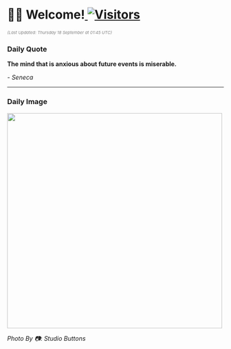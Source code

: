<h1>👋🏽 Welcome!<a href="https://github.com/OmitNomis/"> <img src="https://visitor-badge.laobi.icu/badge?page_id=OmitNomis" alt="Visitors"></a></h1>

<i><p style="font-size: 0.6rem; color:gray">(Last Updated: Thursday 18 September at 01:45 UTC)</p></i>

<h3> Daily Quote </h3>
<b><p>The mind that is anxious about future events is miserable.</p></b>
<i><caption style="font-size: 0.8rem; color:gray;">- Seneca</caption></i>


<hr>

<h3>Daily Image</h3>
<a href="https://images.pexels.com/photos/33915946/pexels-photo-33915946.jpeg" target="_blank"><img style="height:500px;" src="https://images.pexels.com/photos/33915946/pexels-photo-33915946.jpeg"/></a>

<i><caption style="font-size: 0.8rem; color:gray;"> Photo By 📷: Studio Buttons</caption></i>
